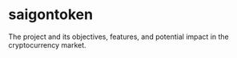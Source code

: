 # saigontoken
The project and its objectives, features, and potential impact in the cryptocurrency market.
